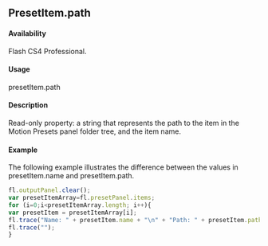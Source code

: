 ## PresetItem.path

#### Availability

Flash CS4 Professional.

#### Usage

presetItem.path

#### Description

Read-only property: a string that represents the path to the item in the Motion Presets panel folder tree, and the item name.

#### Example

The following example illustrates the difference between the values in presetItem.name and presetItem.path.

```javascript
fl.outputPanel.clear();
var presetItemArray=fl.presetPanel.items;
for (i=0;i<presetItemArray.length; i++){
var presetItem = presetItemArray[i];
fl.trace("Name: " + presetItem.name + "\n" + "Path: " + presetItem.path);
fl.trace("");
}

```
